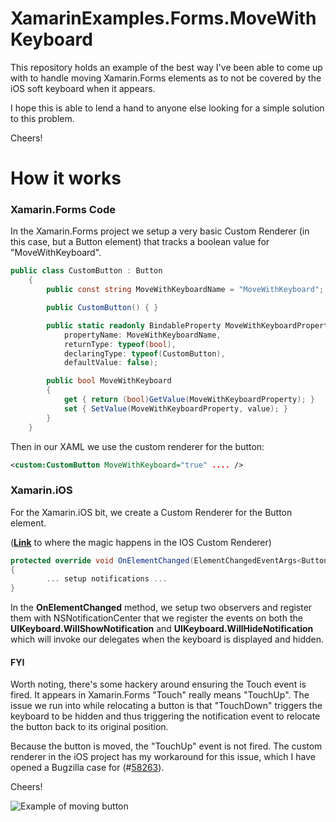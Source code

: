 # XamarinExamples.Forms.MoveWithKeyboard

This repository holds an example of the best way I've been able to come up with to handle moving Xamarin.Forms elements as to not be covered by the iOS soft keyboard when it appears.

I hope this is able to lend a hand to anyone else looking for a simple solution to this problem.

Cheers!

# How it works


### Xamarin.Forms Code

In the Xamarin.Forms project we setup a very basic Custom Renderer (in this case, but a Button element) that tracks a boolean value for "MoveWithKeyboard". 

```csharp
public class CustomButton : Button
    {
        public const string MoveWithKeyboardName = "MoveWithKeyboard";

        public CustomButton() { }

        public static readonly BindableProperty MoveWithKeyboardProperty = BindableProperty.Create(
            propertyName: MoveWithKeyboardName,
            returnType: typeof(bool),
            declaringType: typeof(CustomButton),
            defaultValue: false);

        public bool MoveWithKeyboard
        {
            get { return (bool)GetValue(MoveWithKeyboardProperty); }
            set { SetValue(MoveWithKeyboardProperty, value); }
        }
    }

```

Then in our XAML we use the custom renderer for the button:

```xml
<custom:CustomButton MoveWithKeyboard="true" .... />
```

### Xamarin.iOS

For the Xamarin.iOS bit, we create a Custom Renderer for the Button element.

([**Link**](https://github.com/enusbaum/XamarinExamples.Forms.MoveWithKeyboard/blob/c07521ed7450b622405639c4de971248da31e21e/iOS/Renderers/CustomButton_IOS.cs#L84-L132) to where the magic happens in the IOS Custom Renderer)

```csharp
protected override void OnElementChanged(ElementChangedEventArgs<Button> e)
{
        ... setup notifications ...
}
```

In the **OnElementChanged** method, we setup two observers and register them with NSNotificationCenter that we register the events on both the **UIKeyboard.WillShowNotification** and **UIKeyboard.WillHideNotification** which will invoke our delegates when the keyboard is displayed and hidden.

#### FYI

Worth noting, there's some hackery around ensuring the Touch event is fired. It appears in Xamarin.Forms "Touch" really means "TouchUp". The issue we run into while relocating a button is that "TouchDown" triggers the keyboard to be hidden and thus triggering the notification event to relocate the button back to its original position. 

Because the button is moved, the "TouchUp" event is not fired. The custom renderer in the iOS project has my workaround for this issue, which I have opened a Bugzilla case for (#[58263](https://bugzilla.xamarin.com/show_bug.cgi?id=58263)).

Cheers!

![Example of moving button](https://d2ffutrenqvap3.cloudfront.net/items/392u180T33063c2H0f1B/Screen%20Recording%202018-02-19%20at%2005.48%20PM.gif "Example of moving button")
